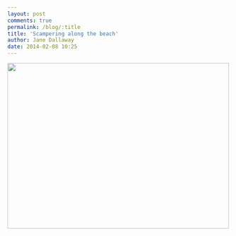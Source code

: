 ```yaml
---
layout: post
comments: true
permalink: /blog/:title
title: 'Scampering along the beach'
author: Jane Dallaway
date: 2014-02-08 10:25
---
```


<div><a href="http://static.skitters.dallaway.com/tp_IMG_20140208_102405.JPG"><img src="http://static.skitters.dallaway.com/tp_thumb_IMG_20140208_102405.JPG" width="500" height="375"/></a></div>


  
      
